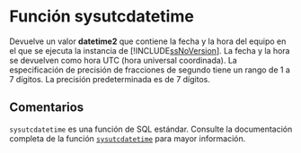 ﻿---
Autogenerated: true
---

# Función  sysutcdatetime

Devuelve un valor **datetime2** que contiene la fecha y la hora del equipo en el que se ejecuta la instancia de [!INCLUDE[ssNoVersion](../../includes/ssnoversion-md.md)]. La fecha y la hora se devuelven como hora UTC (hora universal coordinada). La especificación de precisión de fracciones de segundo tiene un rango de 1 a 7 dígitos. La precisión predeterminada es de 7 dígitos.

## Comentarios 

`sysutcdatetime` es una función de SQL estándar. Consulte la documentación completa de la función [`sysutcdatetime`](https://learn.microsoft.com/es-es/sql/t-sql/functions/sysutcdatetime-transact-sql) para mayor información.
